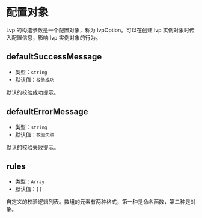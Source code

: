 # 配置对象

Lvp 的构造参数是一个配置对象，称为 lvpOption。可以在创建 lvp 实例对象时传入配置信息，影响 lvp 实例对象的行为。

## defaultSuccessMessage

- 类型：`string`
- 默认值：`校验成功`

默认的校验成功提示。

## defaultErrorMessage

- 类型：`string`
- 默认值：`校验失败`

默认的校验失败提示。

## rules

- 类型：`Array`
- 默认值：`[]`

自定义的校验逻辑列表。数组的元素有两种格式，第一种是命名函数，第二种是对象。
